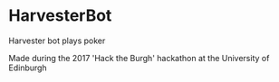 # HarvesterBot
Harvester bot plays poker

Made during the 2017 'Hack the Burgh' hackathon at the University of Edinburgh
